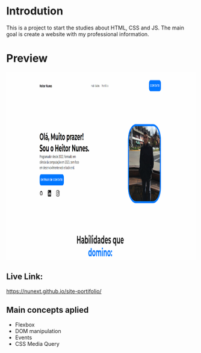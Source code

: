 # Introdution

This is a project to start the studies about HTML, CSS and JS.
The main goal is create a website with my professional information.

# Preview

<img src="https://github.com/nunext/site-portifolio/blob/main/Preview.png" height="500"/>

## Live Link:

https://nunext.github.io/site-portifolio/

## Main concepts aplied

- Flexbox
- DOM manipulation
- Events
- CSS Media Query
